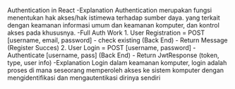 Authentication in React
-Explanation Authentication merupakan fungsi menentukan hak akses/hak istimewa terhadap sumber daya. yang terkait dengan keamanan informasi umum dan keamanan komputer, dan kontrol akses pada khususnya.
-Full Auth Work
	1. User Registration = POST [username, email, password] - check existing (Back End) - Return Message (Register Succes)
	2. User Login = POST [username, password] - Authenticate [username, pass] (Back End) - Return JwtResponse (token, type, user info)
-Explanation Login dalam keamanan komputer, login adalah proses di mana seseorang memperoleh akses ke sistem komputer dengan mengidentifikasi dan mengautentikasi dirinya sendiri
